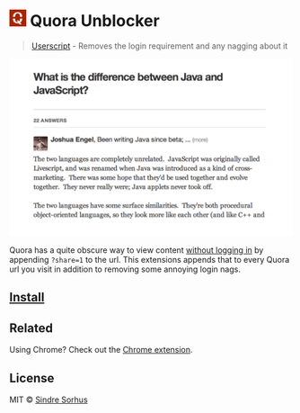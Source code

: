 # <img src="icon.png" width="30"> Quora Unblocker

> [Userscript](http://wiki.greasespot.net/User_script) - Removes the login requirement and any nagging about it

[![](screenshot.png)][install]

Quora has a quite obscure way to view content [without logging in](http://blog.quora.com/Making-Sharing-Better) by appending `?share=1` to the url. This extensions appends that to every Quora url you visit in addition to removing some annoying login nags.


## [Install][install]


## Related

Using Chrome? Check out the [Chrome extension](https://github.com/sindresorhus/quora-unblocker).


## License

MIT © [Sindre Sorhus](https://sindresorhus.com)


[install]: https://greasyfork.org/scripts/5224-quora-unblocker
